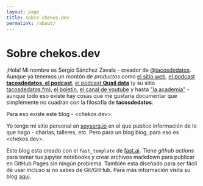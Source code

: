 ```yaml
---
layout: page
title: Sobre chekos.dev
permalink: /about/
---
```

# Sobre chekos.dev

¡Hola! Mi nombre es Sergio Sánchez Zavala - creador de [@tacosdedatos](https://twitter.com/tacosdedatos). Aunque ya tenemos un montón de _productos_ como [el sitio web](https://tacosdedatos.com/), [el podcast **tacosdedatos, el podcast**](https://anchor.fm/tacosdedatos), [el podcast **Quail data**](https://anchor.fm/quaildata) (y su sitio [tacosdedatos.fm](https://tacosdedatos.fm)), [el boletín](https://tacosdedatos.substack.com/), [el canal de youtube](https://youtube.com/tacosdedatos) y hasta ["la academia"](https://tacosdedatos.academy/) - aunque todo eso existe hay cosas que me gustaría documentar que simplemente no cuadran con la filosofía de **tacosdedatos**. 

Para eso existe este blog - <chekos.dev>. 

Yo tengo mi sitio personal en [soyserg.io](https://soyserg.io/) en el que publico información de lo que hago - charlas, talleres, etc. Pero para un blog blog, para eso es <chekos.dev>.

Este blog esta creado con el `fast_template` de [fast.ai](https://fast.ai). Tiene _github actions_ para tomar tus jupyter notebooks y crear archivos markdown para publicar en GitHub Pages sin ningún problema. También esta diseñado para ser fácil de usar incluso si no sabes de Git/GitHub. Para más información visita su blog [aquí](https://www.fast.ai/2020/01/16/fast_template/).
